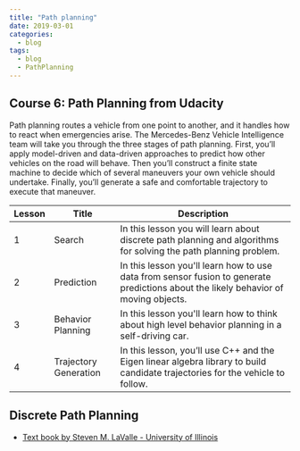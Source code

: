 ```yaml
---
title: "Path planning"
date: 2019-03-01
categories:
  - blog
tags:
  - blog
  - PathPlanning
---
```


## Course 6: Path Planning from Udacity

Path planning routes a vehicle from one point to another, and it handles how to react when emergencies
arise. The Mercedes-Benz Vehicle Intelligence team will take you through the three stages of path
planning. First, you’ll apply model-driven and data-driven approaches to predict how other vehicles on the
road will behave. Then you’ll construct a finite state machine to decide which of several maneuvers your
own vehicle should undertake. Finally, you’ll generate a safe and comfortable trajectory to execute that
maneuver.

Lesson | Title | Description
--- | --- | ---
1 | Search | In this lesson you will learn about discrete path planning and algorithms for solving the path planning problem.
2 | Prediction | In this lesson you'll learn how to use data from sensor fusion to generate predictions about the likely behavior of moving objects.
3 | Behavior Planning | In this lesson you'll learn how to think about high level behavior planning in a self-driving car.
4 | Trajectory Generation | In this lesson, you’ll use C++ and the Eigen linear algebra library to build candidate trajectories for the vehicle to follow.

## Discrete Path Planning
- [Text book by Steven M. LaValle - University of Illinois](http://planning.cs.uiuc.edu/ch2.pdf)
